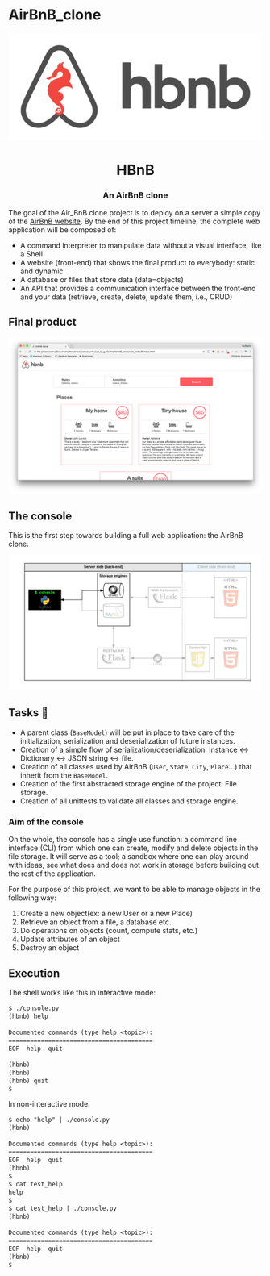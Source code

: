 # AirBnB_clone

 ![AirBnB project](illustrations/hbnb.png)

<h1 align="center">HBnB</h1>

<h3 align="center">An AirBnB clone</h3>


 The goal of the Air_BnB clone project is to deploy on a server a simple copy
 of the [AirBnB website](https://alx-intranet.hbtn.io/rltoken/m8g02HcD2ovrl_K-zulYBw).
 By the end of this project timeline, the complete web application will be composed of:
- A command interpreter to manipulate data without a visual interface, like a Shell
- A website (front-end) that shows the final product to everybody: static and dynamic
- A database or files that store data (data=objects)
- An API that provides a communication interface between the front-end and your data (retrieve, create, delete, update them, i.e., CRUD)

## Final product

 ![AirBnB clone homepage](illustrations/homepage.png)

## The console

 This is the first step towards building a full web application: the AirBnB clone.

 ![Application design](illustrations/application_design.png)

## Tasks :page_with_curl:

- A parent class (`BaseModel`) will be put in place to take care of the initialization, serialization and deserialization of future instances.
- Creation of a simple flow of serialization/deserialization: Instance <-> Dictionary <-> JSON string <-> file.
- Creation of all classes used by AirBnB (`User`, `State`, `City`, `Place`...) that inherit from the `BaseModel`.
- Creation of the first abstracted storage engine of the project: File storage.
- Creation of all unittests to validate all classes and storage engine.

### Aim of the console

 On the whole, the console has a single use function: a command line interface (CLI) from which one can create, modify and delete objects in the file storage.
 It will serve as a tool; a sandbox where one can play around with ideas, see what does and does not work in storage before building out the rest of the application.

 For the purpose of this project, we want to be able to manage objects in the following way:

1. Create a new object(ex: a new User or a new Place)
2. Retrieve an object from a file, a database etc.
3. Do operations on objects (count, compute stats, etc.)
4. Update attributes of an object
5. Destroy an object

## Execution

 The shell works like this in interactive mode:
```
$ ./console.py
(hbnb) help

Documented commands (type help <topic>):
========================================
EOF  help  quit

(hbnb) 
(hbnb) 
(hbnb) quit
$
```

 In non-interactive mode:
```
$ echo "help" | ./console.py
(hbnb)

Documented commands (type help <topic>):
========================================
EOF  help  quit
(hbnb) 
$
$ cat test_help
help
$
$ cat test_help | ./console.py
(hbnb)

Documented commands (type help <topic>):
========================================
EOF  help  quit
(hbnb) 
$
```
